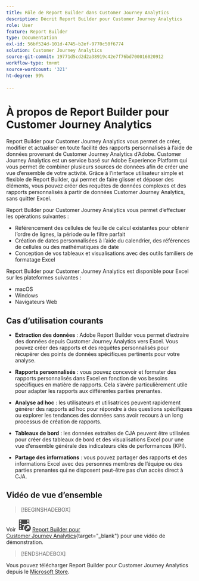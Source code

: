 ```yaml
---
title: Rôle de Report Builder dans Customer Journey Analytics
description: Décrit Report Builder pour Customer Journey Analytics
role: User
feature: Report Builder
type: Documentation
exl-id: 56bf524d-101d-4745-b2ef-9770c50f6774
solution: Customer Journey Analytics
source-git-commit: 19771d5cd2d2a38919c42e7f76bd700016020912
workflow-type: tm+mt
source-wordcount: '321'
ht-degree: 99%

---
```


# À propos de Report Builder pour Customer Journey Analytics

Report Builder pour Customer Journey Analytics vous permet de créer, modifier et actualiser en toute facilité des rapports personnalisés à lʼaide de données provenant de Customer Journey Analytics dʼAdobe. Customer Journey Analytics est un service basé sur Adobe Experience Platform qui vous permet de combiner plusieurs sources de données afin de créer une vue dʼensemble de votre activité. Grâce à lʼinterface utilisateur simple et flexible de Report Builder, qui permet de faire glisser et déposer des éléments, vous pouvez créer des requêtes de données complexes et des rapports personnalisés à partir de données Customer Journey Analytics, sans quitter Excel.

Report Builder pour Customer Journey Analytics vous permet dʼeffectuer les opérations suivantes :

- Référencement des cellules de feuille de calcul existantes pour obtenir lʼordre de lignes, la période ou le filtre parfait
- Création de dates personnalisées à lʼaide du calendrier, des références de cellules ou des mathématiques de date
- Conception de vos tableaux et visualisations avec des outils familiers de formatage Excel

Report Builder pour Customer Journey Analytics est disponible pour Excel sur les plateformes suivantes :

- macOS
- Windows
- Navigateurs Web

## Cas d’utilisation courants

- **Extraction des données** : Adobe Report Builder vous permet d’extraire des données depuis Customer Journey Analytics vers Excel. Vous pouvez créer des rapports et des requêtes personnalisés pour récupérer des points de données spécifiques pertinents pour votre analyse.

- **Rapports personnalisés** : vous pouvez concevoir et formater des rapports personnalisés dans Excel en fonction de vos besoins spécifiques en matière de rapports. Cela s’avère particulièrement utile pour adapter les rapports aux différentes parties prenantes.

- **Analyse ad hoc** : les utilisateurs et utilisatrices peuvent rapidement générer des rapports ad hoc pour répondre à des questions spécifiques ou explorer les tendances des données sans avoir recours à un long processus de création de rapports.

- **Tableaux de bord** : les données extraites de CJA peuvent être utilisées pour créer des tableaux de bord et des visualisations Excel pour une vue d’ensemble générale des indicateurs clés de performances (KPI).

- **Partage des informations** : vous pouvez partager des rapports et des informations Excel avec des personnes membres de l’équipe ou des parties prenantes qui ne disposent peut-être pas d’un accès direct à CJA.

## Vidéo de vue d’ensemble


>[!BEGINSHADEBOX]

Voir ![VideoCheckedOut](/help/assets/icons/VideoCheckedOut.svg) [Report Builder pour Customer Journey Analytics](https://video.tv.adobe.com/v/337569?quality=12&learn=on){target="_blank"} pour une vidéo de démonstration.

>[!ENDSHADEBOX]

Vous pouvez télécharger Report Builder pour Customer Journey Analytics depuis le
[Microsoft Store](https://appsource.microsoft.com/en-us/product/Office365/WA200003101).

